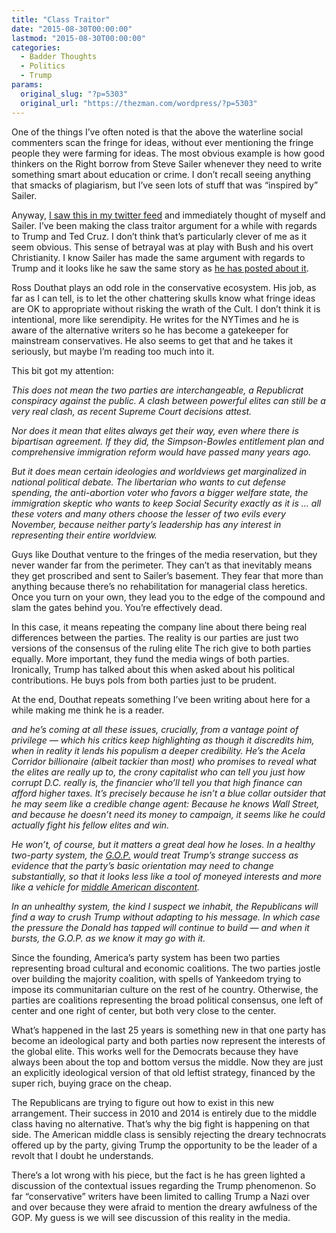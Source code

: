 ```yaml
---
title: "Class Traitor"
date: "2015-08-30T00:00:00"
lastmod: "2015-08-30T00:00:00"
categories:
  - Badder Thoughts
  - Politics
  - Trump
params:
  original_slug: "?p=5303"
  original_url: "https://thezman.com/wordpress/?p=5303"
---
```


One of the things I’ve often noted is that the above the waterline
social commenters scan the fringe for ideas, without ever mentioning the
fringe people they were farming for ideas. The most obvious example is
how good thinkers on the Right borrow from Steve Sailer whenever they
need to write something smart about education or crime. I don’t recall
seeing anything that smacks of plagiarism, but I’ve seen lots of stuff
that was “inspired by” Sailer.

Anyway, <a
href="http://www.nytimes.com/2015/08/30/opinion/sunday/ross-douthat-donald-trump-traitor-to-his-class.html?hpw&amp;rref=politics&amp;action=click&amp;pgtype=Homepage&amp;module=well-region&amp;region=bottom-well&amp;WT.nav=bottom-well&amp;_r=0"
rel="noopener" target="_blank">I saw this in my twitter feed</a> and
immediately thought of myself and Sailer. I’ve been making the class
traitor argument for a while with regards to Trump and Ted Cruz. I don’t
think that’s particularly clever of me as it seem obvious. This sense of
betrayal was at play with Bush and his overt Christianity. I know Sailer
has made the same argument with regards to Trump and it looks like he
saw the same story as <a
href="http://www.unz.com/isteve/douthat-donald-trump-traitor-to-his-class/"
rel="noopener" target="_blank">he has posted about it</a>.

Ross Douthat plays an odd role in the conservative ecosystem. His job,
as far as I can tell, is to let the other chattering skulls know what
fringe ideas are OK to appropriate without risking the wrath of the
Cult. I don’t think it is intentional, more like serendipity. He writes
for the NYTimes and he is aware of the alternative writers so he has
become a gatekeeper for mainstream conservatives. He also seems to get
that and he takes it seriously, but maybe I’m reading too much into it.

This bit got my attention:

*This does not mean the two parties are interchangeable, a Republicrat
conspiracy against the public. A clash between powerful elites can still
be a very real clash, as recent Supreme Court decisions attest.*

*Nor does it mean that elites always get their way, even where there is
bipartisan agreement. If they did, the Simpson-Bowles entitlement plan
and comprehensive immigration reform would have passed many years ago.*

*But it does mean certain ideologies and worldviews get marginalized in
national political debate. The libertarian who wants to cut defense
spending, the anti-abortion voter who favors a bigger welfare state, the
immigration skeptic who wants to keep Social Security exactly as it is …
all these voters and many others choose the lesser of two evils every
November, because neither party’s leadership has any interest in
representing their entire worldview.*

Guys like Douthat venture to the fringes of the media reservation, but
they never wander far from the perimeter. They can’t as that inevitably
means they get proscribed and sent to Sailer’s basement. They fear that
more than anything because there’s no rehabilitation for managerial
class heretics. Once you turn on your own, they lead you to the edge of
the compound and slam the gates behind you. You’re effectively dead.

In this case, it means repeating the company line about there being real
differences between the parties. The reality is our parties are just two
versions of the consensus of the ruling elite The rich give to both
parties equally. More important, they fund the media wings of both
parties. Ironically, Trump has talked about this when asked about his
political contributions. He buys pols from both parties just to be
prudent.

At the end, Douthat repeats something I’ve been writing about here for a
while making me think he is a reader.

*and he’s coming at all these issues, crucially, from a vantage point of
privilege — which his critics keep highlighting as though it discredits
him, when in reality it lends his populism a deeper credibility. He’s
the Acela Corridor billionaire (albeit tackier than most) who promises
to reveal what the elites are really up to, the crony capitalist who can
tell you just how corrupt D.C. really is, the financier who’ll tell you
that high finance can afford higher taxes. It’s precisely because he
isn’t a blue collar outsider that he may seem like a credible change
agent: Because he knows Wall Street, and because he doesn’t need its
money to campaign, it seems like he could actually fight his fellow
elites and win.*

*He won’t, of course, but it matters a great deal how he loses. In a
healthy two-party system, the <a
href="http://topics.nytimes.com/top/reference/timestopics/organizations/r/republican_party/index.html?inline=nyt-org"
class="meta-org" title="More articles about Republican Party">G.O.P.</a>
would treat Trump’s strange success as evidence that the party’s basic
orientation may need to change substantially, so that it looks less like
a tool of moneyed interests and more like a vehicle for [middle American
discontent](http://www.washingtonpost.com/politics/why-donald-trump-makes-sense-to-a-lot-of-voters--even-some-democrats/2015/08/15/cee648f0-42bf-11e5-8ab4-c73967a143d3_story.html "Washington Post article").*

*In an unhealthy system, the kind I suspect we inhabit, the Republicans
will find a way to crush Trump without adapting to his message. In which
case the pressure the Donald has tapped will continue to build — and
when it bursts, the G.O.P. as we know it may go with it.*

Since the founding, America’s party system has been two parties
representing broad cultural and economic coalitions. The two parties
jostle over building the majority coalition, with spells of Yankeedom
trying to impose its communitarian culture on the rest of he country.
Otherwise, the parties are coalitions representing the broad political
consensus, one left of center and one right of center, but both very
close to the center.

What’s happened in the last 25 years is something new in that one party
has become an ideological party and both parties now represent the
interests of the global elite. This works well for the Democrats because
they have always been about the top and bottom versus the middle. Now
they are just an explicitly ideological version of that old leftist
strategy, financed by the super rich, buying grace on the cheap.

The Republicans are trying to figure out how to exist in this new
arrangement. Their success in 2010 and 2014 is entirely due to the
middle class having no alternative. That’s why the big fight is
happening on that side. The American middle class is sensibly rejecting
the dreary technocrats offered up by the party, giving Trump the
opportunity to be the leader of a revolt that I doubt he understands.

There’s a lot wrong with his piece, but the fact is he has green lighted
a discussion of the contextual issues regarding the Trump phenomenon. So
far “conservative” writers have been limited to calling Trump a Nazi
over and over because they were afraid to mention the dreary awfulness
of the GOP. My guess is we will see discussion of this reality in the
media.
